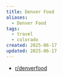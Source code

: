 ```yaml
---
title: Denver Food
aliases:
  - Denver Food
tags:
  - travel
  - colorado
created: 2025-06-17
updated: 2025-06-17
---
```


- [r/denverfood](https://www.reddit.com/r/denverfood/)